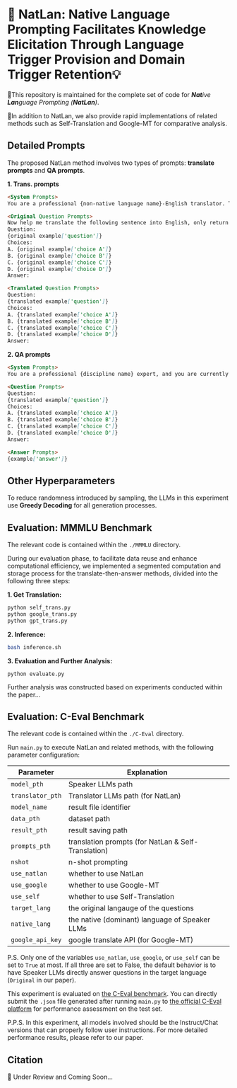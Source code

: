 # 🤖 NatLan: Native Language Prompting Facilitates Knowledge Elicitation Through Language Trigger Provision and Domain Trigger Retention💡

📢This repository is maintained for the complete set of code for ***Nat**ive **Lan**guage Prompting (**NatLan**)*.

🥳In addition to NatLan, we also provide rapid implementations of related methods such as Self-Translation and Google-MT for comparative analysis.

## Detailed Prompts

The proposed NatLan method involves two types of prompts: **translate prompts** and **QA prompts**.

**1. Trans. prompts**

```markdown
<System Prompts>
You are a professional {non-native language name}-English translator. Translation rules: Proper nouns in English or {} need to be translated according to the {discipline name} domain-specific terms, retain the original meaning to the greatest extent, and follow the original format in the translation process.

<Original Question Prompts>
Now help me translate the following sentence into English, only return the translated sentence, the original sentence is:
Question:
{original example['question']}
Choices:
A. {original example['choice A']}
B. {original example['choice B']}
C. {original example['choice C']}
D. {original example['choice D']}
Answer:

<Translated Question Prompts>
Question:
{translated example['question']}
Choices:
A. {translated example['choice A']}
B. {translated example['choice B']}
C. {translated example['choice C']}
D. {translated example['choice D']}
Answer:
```

**2. QA prompts**

```markdown
<System Prompts>
You are a professional {discipline name} expert, and you are currently answering a multiple-choice question about {discipline name}, you need to provide only one option as the answer based on the question, and you only need to return one single capital character as the answer.

<Question Prompts>
Question:
{translated example['question']}
Choices:
A. {translated example['choice A']}
B. {translated example['choice B']}
C. {translated example['choice C']}
D. {translated example['choice D']}
Answer:

<Answer Prompts>
{example['answer']}
```

## Other Hyperparameters

To reduce randomness introduced by sampling, the LLMs in this experiment use **Greedy Decoding** for all generation processes.

## Evaluation: MMMLU Benchmark

The relevant code is contained within the `./MMMLU` directory.

During our evaluation phase, to facilitate data reuse and enhance computational efficiency, we implemented a segmented computation and storage process for the translate-then-answer methods, divided into the following three steps:

**1. Get Translation:**

```bash
python self_trans.py
python google_trans.py
python gpt_trans.py
```

**2. Inference:**

```bash
bash inference.sh
```

**3. Evaluation and Further Analysis:**

```
python evaluate.py
```

Further analysis was constructed based on experiments conducted within the paper...

## Evaluation: C-Eval Benchmark

The relevant code is contained within the `./C-Eval` directory.

Run `main.py` to execute NatLan and related methods, with the following parameter configuration:

| Parameter        | Explanation                                         |
| ---------------- | --------------------------------------------------- |
| `model_pth`      | Speaker LLMs path                                   |
| `translator_pth` | Translator LLMs path (for NatLan)                   |
| `model_name`     | result file identifier                              |
| `data_pth`       | dataset path                                        |
| `result_pth`     | result saving path                                  |
| `prompts_pth`    | translation prompts (for NatLan & Self-Translation) |
| `nshot`          | n-shot prompting                                    |
| `use_natlan`     | whether to use NatLan                               |
| `use_google`     | whether to use Google-MT                            |
| `use_self`       | whether to use Self-Translation                     |
| `target_lang`    | the original langauge of the questions              |
| `native_lang`    | the native (dominant) language of Speaker LLMs      |
| `google_api_key` | google translate API (for Google-MT)                |

P.S. Only one of the variables `use_natlan`, `use_google`, or `use_self` can be set to `True` at most. If all three are set to False, the default behavior is to have Speaker LLMs directly answer questions in the target language (`Original` in our paper).

This experiment is evaluated on [the C-Eval benchmark](https://github.com/hkust-nlp/ceval). You can directly submit the `.json` file generated after running `main.py` to [the official C-Eval platform](https://cevalbenchmark.com/index.html) for performance assessment on the test set.

P.P.S. In this experiment, all models involved should be the Instruct/Chat versions that can properly follow user instructions. For more detailed performance results, please refer to our paper.

## Citation

🚀 Under Review and Coming Soon...

